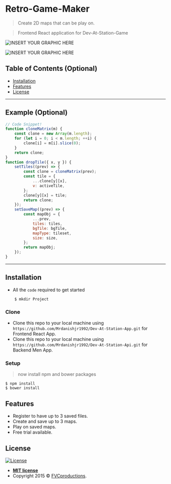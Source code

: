 # Retro-Game-Maker

> Create 2D maps that can be play on.

> Frontend React application for Dev-At-Station-Game

![INSERT YOUR GRAPHIC HERE](https://imgur.com/CAn3GK6)

![INSERT YOUR GRAPHIC HERE](https://imgur.com/IyG6Eui)

## Table of Contents (Optional)

- [Installation](#installation)
- [Features](#features)
- [License](#license)

---

## Example (Optional)

```javascript
// Code Snippet!
function cloneMatrix(m) {
	const clone = new Array(m.length);
	for (let i = 0; i < m.length; ++i) {
		clone[i] = m[i].slice(0);
	}
	return clone;
}
function dropTile({ x, y }) {
	setTiles((prev) => {
		const clone = cloneMatrix(prev);
		const tile = {
			...clone[y][x],
			v: activeTile,
		};
		clone[y][x] = tile;
		return clone;
	});
	setSaveMap((prev) => {
		const mapObj = {
			...prev,
			tiles: tiles,
			bgTile: bgTile,
			mapType: tileset,
			size: size,
		};
		return mapObj;
	});
}
```

---

## Installation

- All the `code` required to get started

```shell
    $ mkdir Project
```

### Clone

- Clone this repo to your local machine using `https://github.com/Mrdanishjr1992/Dev-At-Station-App.git` for Frontend React App.
- Clone this repo to your local machine using `https://github.com/Mrdanishjr1992/Dev-At-Station-Api.git` for Backend Men App.

### Setup

> now install npm and bower packages

```shell
$ npm install
$ bower install
```

## Features

- Register to have up to 3 saved files.
- Create and save up to 3 maps.
- Play on saved maps.
- Free trial available.

## License

[![License](http://img.shields.io/:license-mit-blue.svg?style=flat-square)](http://badges.mit-license.org)

- **[MIT license](http://opensource.org/licenses/mit-license.php)**
- Copyright 2015 © <a href="http://fvcproductions.com" target="_blank">FVCproductions</a>.
